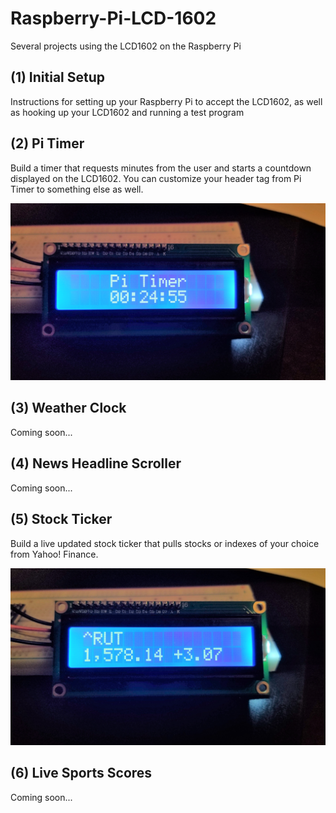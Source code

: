 # Raspberry-Pi-LCD-1602
 Several projects using the LCD1602 on the Raspberry Pi

## (1) Initial Setup
Instructions for setting up your Raspberry Pi to accept the LCD1602, as well as hooking up your LCD1602 and running a test program  

## (2) Pi Timer  
Build a timer that requests minutes from the user and starts a countdown displayed on the LCD1602. You can customize your header tag from Pi Timer to something else as well.

![image](02-Timer/timer.jpg)

## (3) Weather Clock
Coming soon... 

## (4) News Headline Scroller
Coming soon...

## (5) Stock Ticker
Build a live updated stock ticker that pulls stocks or indexes of your choice from Yahoo! Finance.

![image](05-Stock-Ticker/stock_ticker.jpg)

## (6) Live Sports Scores
Coming soon...
